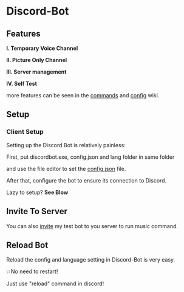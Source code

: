 # Discord-Bot

## Features
**I. Temporary Voice Channel**

**II. Picture Only Channel**

**III. Server management**

**IV. Self Test**

more features can be seen in the [commands](https://github.com/ccchang123/Discord-Bot/wiki/commands) and [config](https://github.com/ccchang123/Discord-Bot/wiki/config) wiki.

## Setup
### Client Setup
Setting up the Discord Bot is relatively painless:

First, put discordbot.exe, config.json and lang folder in same folder

and use the file editor to set the [config.json](https://github.com/ccchang123/Discord-Bot/wiki/config) file.

After that, configure the bot to ensure its connection to Discord.

Lazy to setup? **See Blow**

## Invite To Server

You can also [invite](https://discord.com/api/oauth2/authorize?client_id=698811788300517376&permissions=8&scope=bot) my test bot to you server to run music command.

## Reload Bot
Reload the config and language setting in Discord-Bot is very easy.

💥No need to restart! 

Just use "reload" command in discord!
